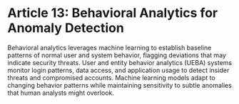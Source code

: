 # Article 13: Behavioral Analytics for Anomaly Detection

Behavioral analytics leverages machine learning to establish baseline patterns of normal user and system behavior, flagging deviations that may indicate security threats. User and entity behavior analytics (UEBA) systems monitor login patterns, data access, and application usage to detect insider threats and compromised accounts. Machine learning models adapt to changing behavior patterns while maintaining sensitivity to subtle anomalies that human analysts might overlook.
